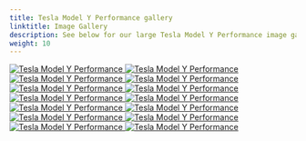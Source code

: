 ```yaml
---
title: Tesla Model Y Performance gallery
linktitle: Image Gallery
description: See below for our large Tesla Model Y Performance image gallery. Click pictures for high-resolution versions.
weight: 10
---
```

<!-- markdownlint-disable MD033 -->
<div class="pswp-gallery pswp-gallery--single-column" id="my-gallery">
<a href="https://media.evkx.net/multimedia/models/tesla/model_y/model_y_performance/exterior_1.jpg"
data-pswp-src="https://media.evkx.net/multimedia/models/tesla/model_y/model_y_performance/exterior_1.jpg"
data-pswp-width="3000"
data-pswp-height="2455" 
target="_blank">
<img src="https://media.evkx.net/multimedia/models/tesla/model_y/model_y_performance/exterior_1_st.jpg" alt="Tesla Model Y Performance" />
</a>
<a href="https://media.evkx.net/multimedia/models/tesla/model_y/model_y_performance/exterior_2.jpg"
data-pswp-src="https://media.evkx.net/multimedia/models/tesla/model_y/model_y_performance/exterior_2.jpg"
data-pswp-width="2829"
data-pswp-height="1623" 
target="_blank">
<img src="https://media.evkx.net/multimedia/models/tesla/model_y/model_y_performance/exterior_2_st.jpg" alt="Tesla Model Y Performance" />
</a>
<a href="https://media.evkx.net/multimedia/models/tesla/model_y/model_y_performance/exterior_3.jpg"
data-pswp-src="https://media.evkx.net/multimedia/models/tesla/model_y/model_y_performance/exterior_3.jpg"
data-pswp-width="1921"
data-pswp-height="1237" 
target="_blank">
<img src="https://media.evkx.net/multimedia/models/tesla/model_y/model_y_performance/exterior_3_st.jpg" alt="Tesla Model Y Performance" />
</a>
<a href="https://media.evkx.net/multimedia/models/tesla/model_y/model_y_performance/exterior_4.jpg"
data-pswp-src="https://media.evkx.net/multimedia/models/tesla/model_y/model_y_performance/exterior_4.jpg"
data-pswp-width="1796"
data-pswp-height="1054" 
target="_blank">
<img src="https://media.evkx.net/multimedia/models/tesla/model_y/model_y_performance/exterior_4_st.jpg" alt="Tesla Model Y Performance" />
</a>
<a href="https://media.evkx.net/multimedia/models/tesla/model_y/model_y_performance/frontseats_1.jpg"
data-pswp-src="https://media.evkx.net/multimedia/models/tesla/model_y/model_y_performance/frontseats_1.jpg"
data-pswp-width="3000"
data-pswp-height="2000" 
target="_blank">
<img src="https://media.evkx.net/multimedia/models/tesla/model_y/model_y_performance/frontseats_1_st.jpg" alt="Tesla Model Y Performance" />
</a>
<a href="https://media.evkx.net/multimedia/models/tesla/model_y/model_y_performance/interior_1.jpg"
data-pswp-src="https://media.evkx.net/multimedia/models/tesla/model_y/model_y_performance/interior_1.jpg"
data-pswp-width="3000"
data-pswp-height="1998" 
target="_blank">
<img src="https://media.evkx.net/multimedia/models/tesla/model_y/model_y_performance/interior_1_st.jpg" alt="Tesla Model Y Performance" />
</a>
<a href="https://media.evkx.net/multimedia/models/tesla/model_y/model_y_performance/main_1.jpg"
data-pswp-src="https://media.evkx.net/multimedia/models/tesla/model_y/model_y_performance/main_1.jpg"
data-pswp-width="3000"
data-pswp-height="2250" 
target="_blank">
<img src="https://media.evkx.net/multimedia/models/tesla/model_y/model_y_performance/main_1_st.jpg" alt="Tesla Model Y Performance" />
</a>
<a href="https://media.evkx.net/multimedia/models/tesla/model_y/model_y_performance/screens_1.jpg"
data-pswp-src="https://media.evkx.net/multimedia/models/tesla/model_y/model_y_performance/screens_1.jpg"
data-pswp-width="3000"
data-pswp-height="1800" 
target="_blank">
<img src="https://media.evkx.net/multimedia/models/tesla/model_y/model_y_performance/screens_1_st.jpg" alt="Tesla Model Y Performance" />
</a>
<a href="https://media.evkx.net/multimedia/models/tesla/model_y/model_y_performance/screens_2.jpg"
data-pswp-src="https://media.evkx.net/multimedia/models/tesla/model_y/model_y_performance/screens_2.jpg"
data-pswp-width="3000"
data-pswp-height="2000" 
target="_blank">
<img src="https://media.evkx.net/multimedia/models/tesla/model_y/model_y_performance/screens_2_st.jpg" alt="Tesla Model Y Performance" />
</a>
<a href="https://media.evkx.net/multimedia/models/tesla/model_y/model_y_performance/screens_3.jpg"
data-pswp-src="https://media.evkx.net/multimedia/models/tesla/model_y/model_y_performance/screens_3.jpg"
data-pswp-width="3000"
data-pswp-height="2000" 
target="_blank">
<img src="https://media.evkx.net/multimedia/models/tesla/model_y/model_y_performance/screens_3_st.jpg" alt="Tesla Model Y Performance" />
</a>
<a href="https://media.evkx.net/multimedia/models/tesla/model_y/model_y_performance/seats_1.jpg"
data-pswp-src="https://media.evkx.net/multimedia/models/tesla/model_y/model_y_performance/seats_1.jpg"
data-pswp-width="3000"
data-pswp-height="2000" 
target="_blank">
<img src="https://media.evkx.net/multimedia/models/tesla/model_y/model_y_performance/seats_1_st.jpg" alt="Tesla Model Y Performance" />
</a>
<a href="https://media.evkx.net/multimedia/models/tesla/model_y/model_y_performance/secondrowseats_1.jpg"
data-pswp-src="https://media.evkx.net/multimedia/models/tesla/model_y/model_y_performance/secondrowseats_1.jpg"
data-pswp-width="3000"
data-pswp-height="2000" 
target="_blank">
<img src="https://media.evkx.net/multimedia/models/tesla/model_y/model_y_performance/secondrowseats_1_st.jpg" alt="Tesla Model Y Performance" />
</a>
<a href="https://media.evkx.net/multimedia/models/tesla/model_y/model_y_performance/thirdrowseats_1.jpg"
data-pswp-src="https://media.evkx.net/multimedia/models/tesla/model_y/model_y_performance/thirdrowseats_1.jpg"
data-pswp-width="3000"
data-pswp-height="2000" 
target="_blank">
<img src="https://media.evkx.net/multimedia/models/tesla/model_y/model_y_performance/thirdrowseats_1_st.jpg" alt="Tesla Model Y Performance" />
</a>
<a href="https://media.evkx.net/multimedia/models/tesla/model_y/model_y_performance/thirdrowseats_2.jpg"
data-pswp-src="https://media.evkx.net/multimedia/models/tesla/model_y/model_y_performance/thirdrowseats_2.jpg"
data-pswp-width="3000"
data-pswp-height="2000" 
target="_blank">
<img src="https://media.evkx.net/multimedia/models/tesla/model_y/model_y_performance/thirdrowseats_2_st.jpg" alt="Tesla Model Y Performance" />
</a>
</div>
<script type="module">
  import PhotoSwipeLightbox from '/js/photoswipe-lightbox.esm.js';
    const lightbox = new PhotoSwipeLightbox({
       gallery: '#my-gallery',
        children: 'a',
        pswpModule: () => import('/js/photoswipe.esm.js')
    });
lightbox.init();
</script>
